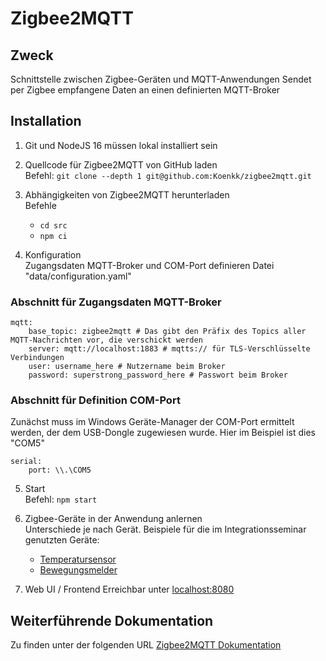 # Zigbee2MQTT

## Zweck

Schnittstelle zwischen Zigbee-Geräten und MQTT-Anwendungen
Sendet per Zigbee empfangene Daten an einen definierten MQTT-Broker

## Installation

1. Git und NodeJS 16 müssen lokal installiert sein
2. Quellcode für Zigbee2MQTT von GitHub laden  
Befehl: `git clone --depth 1 git@github.com:Koenkk/zigbee2mqtt.git`
3. Abhängigkeiten von Zigbee2MQTT herunterladen  
Befehle  

    - `cd src`
    - `npm ci`

4. Konfiguration  
Zugangsdaten MQTT-Broker und COM-Port definieren
Datei "data/configuration.yaml"

### Abschnitt für Zugangsdaten MQTT-Broker

    mqtt:
        base_topic: zigbee2mqtt # Das gibt den Präfix des Topics aller MQTT-Nachrichten vor, die verschickt werden
        server: mqtt://localhost:1883 # mqtts:// für TLS-Verschlüsselte Verbindungen
        user: username_here # Nutzername beim Broker
        password: superstrong_password_here # Passwort beim Broker

### Abschnitt für Definition COM-Port

Zunächst muss im Windows Geräte-Manager der COM-Port ermittelt werden, der dem USB-Dongle zugewiesen wurde. Hier im Beispiel ist dies "COM5"

    serial:
        port: \\.\COM5

5. Start  
Befehl: `npm start`

6. Zigbee-Geräte in der Anwendung anlernen  
Unterschiede je nach Gerät. Beispiele für die im Integrationsseminar genutzten Geräte:  

    - [Temperatursensor](https://www.zigbee2mqtt.io/devices/SNZB-02.html)
    - [Bewegungsmelder](https://www.zigbee2mqtt.io/devices/SNZB-03.html)

7. Web UI / Frontend
Erreichbar unter [localhost:8080](http://localhost:8080)

## Weiterführende Dokumentation

Zu finden unter der folgenden URL [Zigbee2MQTT Dokumentation](https://www.zigbee2mqtt.io/guide/getting-started/)